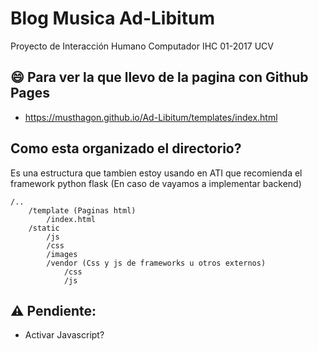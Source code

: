# Blog Musica Ad-Libitum
Proyecto de Interacción Humano Computador IHC 01-2017 UCV

## :smile: Para ver la que llevo de la pagina con Github Pages
* https://musthagon.github.io/Ad-Libitum/templates/index.html

## Como esta organizado el directorio?
Es una estructura que tambien estoy usando en ATI que recomienda el framework python flask (En caso de vayamos a implementar backend)

	/..
		/template (Paginas html)
			/index.html
		/static
			/js
			/css
			/images
			/vendor (Css y js de frameworks u otros externos)
				/css
				/js


## :warning: Pendiente:
* Activar Javascript?
